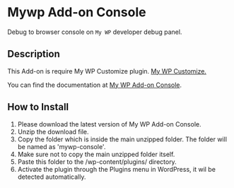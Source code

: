 # Mywp Add-on Console

Debug to browser console on `My WP` developer debug panel.

## Description
This Add-on is require My WP Customize plugin. [My WP Customize.](https://mywpcustomize.com/)

You can find the documentation at
[My WP Add-on Console](https://mywpcustomize.com/add_ons/my-wp-add-on-console/).

## How to Install
1. Please download the latest version of My WP Add-on Console.
2. Unzip the download file.
3. Copy the folder which is inside the main unzipped folder. The folder will be named as 'mywp-console'.
4. Make sure not to copy the main unzipped folder itself.
5. Paste this folder to the /wp-content/plugins/ directory.
6. Activate the plugin through the Plugins menu in WordPress, it wil be detected automatically.

